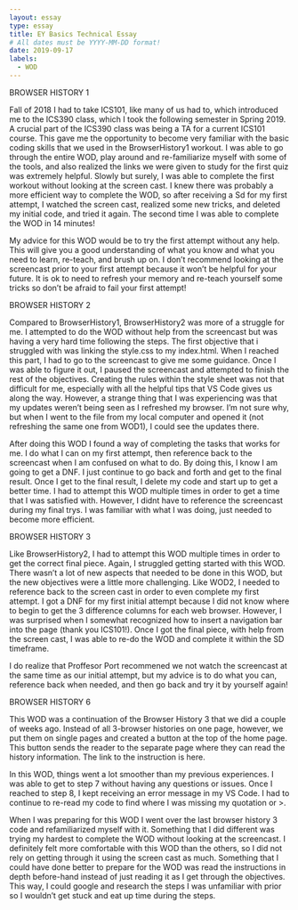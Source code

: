 ```yaml
---
layout: essay
type: essay
title: EY Basics Technical Essay
# All dates must be YYYY-MM-DD format!
date: 2019-09-17
labels:
  - WOD
---
```


BROWSER HISTORY 1

Fall of 2018 I had to take ICS101, like many of us had to, which introduced me to the ICS390 class, which I took the following semester in Spring 2019. A crucial part of the ICS390 class was being a TA for a current ICS101 course. This gave me the opportunity to become very familiar with the basic coding skills that we used in the BrowserHistory1 workout. I was able to go through the entire WOD, play around and re-familiarize myself with some of the tools, and also realized the links we were given to study for the first quiz was extremely helpful. Slowly but surely, I was able to complete the first workout without looking at the screen cast. I knew there was probably a more efficient way to complete the WOD, so after receiving a Sd for my first attempt, I watched the screen cast, realized some new tricks, and deleted my initial code, and tried it again. The second time I was able to complete the WOD in 14 minutes!

My advice for this WOD would be to try the first attempt without any help. This will give you a good understanding of what you know and what you need to learn, re-teach, and brush up on. I don’t recommend looking at the screencast prior to your first attempt because it won’t be helpful for your future. It is ok to need to refresh your memory and re-teach yourself some tricks so don’t be afraid to fail your first attempt! 


BROWSER HISTORY 2

Compared to BrowserHistory1, BrowserHistory2 was more of a struggle for me. I attempted to do the WOD without help from the screencast but was having a very hard time following the steps. The first objective that i struggled with was linking the style.css to my index.html. When I reached this part, I had to go to the screencast to give me some guidance. Once I was able to figure it out, I paused the screencast and attempted to finish the rest of the objectives. Creating the rules within the style sheet was not that difficult for me, especially with all the helpful tips that VS Code gives us along the way. However,  a strange thing that I was experiencing was that my updates weren’t being seen as I refreshed my browser. I’m not sure why, but when I went to the file from my local computer and opened it (not refreshing the same one from WOD1), I could see the updates there. 

After doing this WOD I found a way of completing the tasks that works for me. I do what I can on my first attempt, then reference back to the screencast when I am confused on what to do. By doing this, I know I am going to get a DNF. I just continue to go back and forth and get to the final result. Once I get to the final result, I delete my code and start up to get a better time. I had to attempt this WOD multiple times in order to get a time that I was satisfied with. However, I didnt have to reference the screencast during my final trys. I was familiar with what I was doing, just needed to become more efficient. 

BROWSER HISTORY 3

Like BrowserHistory2, I had to attempt this WOD multiple times in order to get the correct final piece. Again, I struggled getting started with this WOD. There wasn’t a lot of new aspects that needed to be done in this WOD, but the new objectives were a little more challenging. Like WOD2, I needed to reference back to the screen cast in order to even complete my first attempt. I got a DNF for my first initial attempt because I did not know where to begin to get the 3 difference columns for each web browser. However, I was surprised when I somewhat recognized how to insert a navigation bar into the page (thank you ICS101!). Once I got the final piece, with help from the screen cast, I was able to re-do the WOD and complete it within the SD timeframe. 

I do realize that Proffesor Port recommened we not watch the screencast at the same time as our initial attempt, but my advice is to do what you can, reference back when needed, and then go back and try it by yourself again! 

BROWSER HISTORY 6

This WOD was a continuation of the Browser History 3 that we did a couple of weeks ago. Instead of all 3-browser histories on one page, however, we put them on single pages and created a button at the top of the home page. This button sends the reader to the separate page where they can read the history information. The link to the instruction is here. 

In this WOD, things went a lot smoother than my previous experiences. I was able to get to step 7 without having any questions or issues. Once I reached to step 8, I kept receiving an error message in my VS Code. I had to continue to re-read my code to find where I was missing my quotation or >. 

When I was preparing for this WOD I went over the last browser history 3 code and refamiliarized myself with it. Something that I did different was trying my hardest to complete the WOD without looking at the screencast. I definitely felt more comfortable with this WOD than the others, so I did not rely on getting through it using the screen cast as much. Something that I could have done better to prepare for the WOD was read the instructions in depth before-hand instead of just reading it as I get through the objectives. This way, I could google and research the steps I was unfamiliar with prior so I wouldn’t get stuck and eat up time during the steps. 

